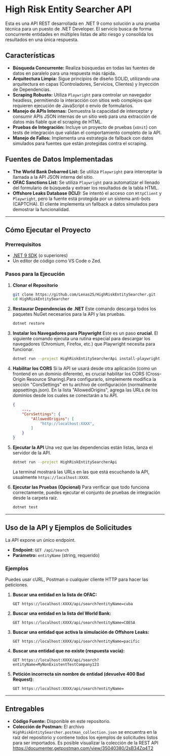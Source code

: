 # High Risk Entity Searcher API

Esta es una API REST desarrollada en .NET 9 como solución a una prueba técnica para un puesto de .NET Developer. El servicio busca de forma concurrente entidades en múltiples listas de alto riesgo y consolida los resultados en una única respuesta.

## Características

-   **Búsqueda Concurrente:** Realiza búsquedas en todas las fuentes de datos en paralelo para una respuesta más rápida.
-   **Arquitectura Limpia:** Sigue principios de diseño SOLID, utilizando una arquitectura en capas (Controladores, Servicios, Clientes) y Inyección de Dependencias.
-   **Scraping Robusto:** Utiliza `Playwright` para controlar un navegador headless, permitiendo la interacción con sitios web complejos que requieren ejecución de JavaScript o envío de formularios.
-   **Manejo de APIs Internas:** Demuestra la capacidad de interceptar y consumir APIs JSON internas de un sitio web para una extracción de datos más fiable que el scraping de HTML.
-   **Pruebas de Integración:** Incluye un proyecto de pruebas (`xUnit`) con tests de integración que validan el comportamiento completo de la API.
-   **Manejo de Fallos:** Implementa una estrategia de fallback con datos simulados para fuentes que están protegidas contra el scraping.

## Fuentes de Datos Implementadas

-   **The World Bank Debarred List:** Se utiliza `Playwright` para interceptar la llamada a la API JSON interna del sitio.
-   **OFAC Sanctions List:** Se utiliza `Playwright` para automatizar el llenado del formulario de búsqueda y extraer los resultados de la tabla HTML.
-   **Offshore Leaks Database (ICIJ):** Se intentó el acceso con `HttpClient` y `Playwright`, pero la fuente está protegida por un sistema anti-bots (CAPTCHA). El cliente implementa un fallback a datos simulados para demostrar la funcionalidad.

---

## Cómo Ejecutar el Proyecto

### Prerrequisitos

-   [.NET 9 SDK](https://dotnet.microsoft.com/download/dotnet/9.0) (o superiores)
-   Un editor de código como VS Code o Zed.

### Pasos para la Ejecución

1.  **Clonar el Repositorio**
    ```bash
    git clone https://github.com/Lenas25/HighRiskEntitySearcher.git  
    cd HighRiskEntitySearcher
    ```

2.  **Restaurar Dependencias de .NET**
    Este comando descarga todos los paquetes NuGet necesarios para la API y las pruebas.
    ```bash
    dotnet restore
    ```

3.  **Instalar los Navegadores para Playwright**
    Este es un paso **crucial**. El siguiente comando ejecuta una rutina especial para descargar los navegadores (Chromium, Firefox, etc.) que Playwright necesita para funcionar.
    ```bash
    dotnet run --project HighRiskEntitySearcherApi install-playwright
    ```

4.  **Habilitar los CORS**
    Si la API se usará desde otra aplicación (como un frontend en un dominio diferente), es crucial habilitar los CORS (Cross-Origin Resource Sharing).Para configurarlo, simplemente modifica la sección "CorsSettings" en tu archivo de configuración (normalmente appsettings.json). En la lista "AllowedOrigins", agrega las URLs de los dominios desde los cuales se conectarán a tu API.
    ```json
    {
        ...,
        "CorsSettings": {
            "AllowedOrigins": [
                "http://localhost:XXXX",
            ]
        }
    }
    ```

5.  **Ejecutar la API**
    Una vez que las dependencias están listas, lanza el servidor de la API.
    ```bash
    dotnet run --project HighRiskEntitySearcherApi
    ```
    La terminal mostrará las URLs en las que está escuchando la API, usualmente `https://localhost:XXXX`.

6.  **Ejecutar las Pruebas (Opcional)**
    Para verificar que todo funciona correctamente, puedes ejecutar el conjunto de pruebas de integración desde la carpeta raíz.
    ```bash
    dotnet test
    ```

---

## Uso de la API y Ejemplos de Solicitudes

La API expone un único endpoint.

-   **Endpoint:** `GET /api/search`
-   **Parámetro:** `entityName` (string, requerido)

### Ejemplos

Puedes usar cURL, Postman o cualquier cliente HTTP para hacer las peticiones.

1.  **Buscar una entidad en la lista de OFAC:**
    ```
    GET https://localhost:XXXX/api/search?entityName=cuba
    ```

2.  **Buscar una entidad en la lista del World Bank:**
    ```
    GET https://localhost:XXXX/api/search?entityName=COESA
    ```

3.  **Buscar una entidad que activa la simulación de Offshore Leaks:**
    ```
    GET https://localhost:XXXX/api/search?entityName=pacific
    ```

4.  **Buscar una entidad que no existe (respuesta vacía):**
    ```
    GET https://localhost:XXXX/api/search?entityName=MyNonExistentTestCompany123
    ```

5.  **Petición incorrecta sin nombre de entidad (devuelve 400 Bad Request):**
    ```
    GET https://localhost:XXXX/api/search?entityName=
    ```

---
## Entregables

-   **Código Fuente:** Disponible en este repositorio.
-   **Colección de Postman:** El archivo `HighRiskEntitySearcher.postman_collection.json` se encuentra en la raíz del repositorio y contiene todos los ejemplos de solicitudes listos para ser importados. Es posible visualizar la colección de la REST API https://documenter.getpostman.com/view/35040380/2sB34Zq4T2

